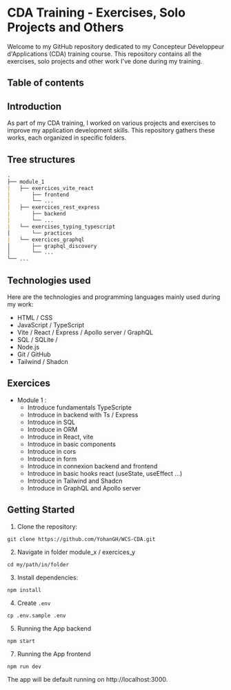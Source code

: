 # CDA Training - Exercises, Solo Projects and Others

Welcome to my GitHub repository dedicated to my Concepteur Développeur d'Applications (CDA) training course. This repository contains all the exercises, solo projects and other work I've done during my training.

## Table of contents

## Introduction

As part of my CDA training, I worked on various projects and exercises to improve my application development skills. This repository gathers these works, each organized in specific folders.

## Tree structures

```md
.
├── module_1
|   ├── exercices_vite_react
|       ├── frontend
|       └── ...
|   ├── exercices_rest_express
|       ├── backend
|       └── ...
|   └── exercises_typing_typescript
│       └── practices
|   └── exercices_graphql
│       ├── graphql_discovery
│       └── ...
└── ...
```

## Technologies used

Here are the technologies and programming languages mainly used during my work:

- HTML / CSS
- JavaScript / TypeScript 
- Vite / React / Express / Apollo server / GraphQL
- SQL / SQLite / 
- Node.js
- Git / GitHub
- Tailwind / Shadcn

## Exercices

- Module 1 : 
    - Introduce fundamentals TypeScripte
    - Introduce in backend with Ts / Express
    - Introduce in SQL
    - Introduce in ORM
    - Introduce in React, vite
    - Introduce in basic components
    - Introduce in cors
    - Introduce in form
    - Introduce in connexion backend and frontend
    - Introduce in basic hooks react (useState, useEffect ...)
    - Introduce in Tailwind and Shadcn
    - Introduce in GraphQL and Apollo server


## Getting Started

1. Clone the repository: 

```shell
git clone https://github.com/YohanGH/WCS-CDA.git
```

2. Navigate in folder module_x / exercices_y

```shell
cd my/path/in/folder
```

3. Install dependencies:

```shell
npm install
```

4. Create `.env`

```shell
cp .env.sample .env
```

5. Running the App backend

```shell
npm start
```

7. Running the App frontend

```shell
npm run dev
```

The app will be default running on http://localhost:3000.